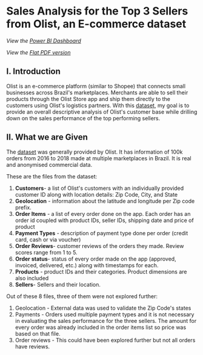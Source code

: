 # Sales Analysis for the Top 3 Sellers from Olist, an E-commerce dataset

*View the [Power BI Dashboard](https://app.powerbi.com/reportEmbed?reportId=1fa7130c-72bb-4038-80bf-452475d41ac6&autoAuth=true&ctid=820acc96-c07b-4b97-a193-90181f5af284)*

*View the [Flat PDF version](https://drive.google.com/file/d/160HimaUsWW6I90kvHY2Vc8AEgzadcveA/view?usp=sharing)*

## I. Introduction
Olist is an e-commerce platform (similar to Shopee) that connects small businesses across Brazil's marketplaces. Merchants are able to sell their products through the Olist Store app and ship them directly to the customers using Olist's logistics partners. With this [dataset](https://www.kaggle.com/datasets/olistbr/brazilian-ecommerce), my goal is to provide an overall descriptive analysis of Olist's customer base while drilling down on the sales performance of the top performing sellers. 

## II. What we are Given

The [dataset](https://www.kaggle.com/datasets/olistbr/brazilian-ecommerce) was generally provided by Olist. It has information of 100k orders from 2016 to 2018 made at multiple marketplaces in Brazil. It is real and anonymised commercial data. 

These are the files from the dataset: 
1. **Customers**- a list of Olist's customers with an individually provided customer ID along with location details: Zip Code, City, and State
2. **Geolocation** - information about the latitude and longitude per Zip code prefix. 
3. **Order Items** - a list of every order done on the app. Each order has an order id coupled with product IDs, seller IDs, shipping date and price of product
4. **Payment Types** - description of payment type done per order (credit card, cash or via voucher)
5. **Order Reviews**- customer reviews of the orders they made. Review scores range from 1 to 5. 
6. **Order status**- status of every order made on the app (approved, invoiced, delivered, etc.) along with timestamps for each.
7. **Products** - product IDs and their categories. Product dimensions are also included
8. **Sellers**- Sellers and their location.

Out of these 8 files, three of them were not explored further: 
1. Geolocation - External data was used to validate the Zip Code's states
2. Payments - Orders used multiple payment types and it is not necessary in evaluating the sales performance for the three sellers. The amount for every order was already included in the order items list so price was based on that file. 
3. Order reviews - This could have been explored further but not all orders have reviews.






